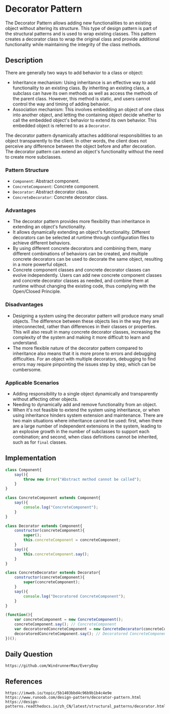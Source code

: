 # Decorator Pattern
The Decorator Pattern allows adding new functionalities to an existing object without altering its structure. This type of design pattern is part of the structural patterns and is used to wrap existing classes. This pattern creates a decorator class to wrap the original class and provide additional functionality while maintaining the integrity of the class methods.

## Description
There are generally two ways to add behavior to a class or object:
* Inheritance mechanism: Using inheritance is an effective way to add functionality to an existing class. By inheriting an existing class, a subclass can have its own methods as well as access the methods of the parent class. However, this method is static, and users cannot control the way and timing of adding behavior.
* Association mechanism: This involves embedding an object of one class into another object, and letting the containing object decide whether to call the embedded object's behavior to extend its own behavior. This embedded object is referred to as a `Decorator`.

The decorator pattern dynamically attaches additional responsibilities to an object transparently to the client. In other words, the client does not perceive any difference between the object before and after decoration. The decorator pattern can extend an object's functionality without the need to create more subclasses.

### Pattern Structure
* `Component`: Abstract component.
* `ConcreteComponent`: Concrete component.
* `Decorator`: Abstract decorator class.
* `ConcreteDecorator`: Concrete decorator class.

### Advantages
* The decorator pattern provides more flexibility than inheritance in extending an object's functionality.
* It allows dynamically extending an object's functionality. Different decorators can be selected at runtime through configuration files to achieve different behaviors.
* By using different concrete decorators and combining them, many different combinations of behaviors can be created, and multiple concrete decorators can be used to decorate the same object, resulting in a more powerful object.
* Concrete component classes and concrete decorator classes can evolve independently. Users can add new concrete component classes and concrete decorator classes as needed, and combine them at runtime without changing the existing code, thus complying with the Open/Closed Principle.

### Disadvantages
* Designing a system using the decorator pattern will produce many small objects. The difference between these objects lies in the way they are interconnected, rather than differences in their classes or properties. This will also result in many concrete decorator classes, increasing the complexity of the system and making it more difficult to learn and understand.
* The more flexible nature of the decorator pattern compared to inheritance also means that it is more prone to errors and debugging difficulties. For an object with multiple decorators, debugging to find errors may require pinpointing the issues step by step, which can be cumbersome.

### Applicable Scenarios
* Adding responsibility to a single object dynamically and transparently without affecting other objects.
* Needing to dynamically add and remove functionality from an object.
* When it's not feasible to extend the system using inheritance, or when using inheritance hinders system extension and maintenance. There are two main situations where inheritance cannot be used: first, when there are a large number of independent extensions in the system, leading to an explosive growth in the number of subclasses to support each combination; and second, when class definitions cannot be inherited, such as for `final` classes.

## Implementation

```javascript
class Component{
    say(){
        throw new Error("Abstract method cannot be called");
    }
}

class ConcreteComponent extends Component{
    say(){
        console.log("ConcreteComponent");
    }
}

class Decorator extends Component{
    constructor(concreteComponent){
        super();
        this.concreteComponent = concreteComponent;
    }
    say(){
        this.concreteComponent.say();
    }
}

class ConcreteDecorator extends Decorator{
    constructor(concreteComponent){
        super(concreteComponent);
    }
    say(){
        console.log("Decoratored ConcreteComponent");
    }
}

(function(){
    var concreteComponent = new ConcreteComponent();
    concreteComponent.say(); // ConcreteComponent
    var decoratoredConcreteComponent = new ConcreteDecorator(concreteComponent);
    decoratoredConcreteComponent.say(); // Decoratored ConcreteComponent
})();
```


## Daily Question

```
https://github.com/WindrunnerMax/EveryDay
```

## References

```
https://imweb.io/topic/5b1403bbd4c96b9b1b4c4e9e
https://www.runoob.com/design-pattern/decorator-pattern.html
https://design-patterns.readthedocs.io/zh_CN/latest/structural_patterns/decorator.html
```